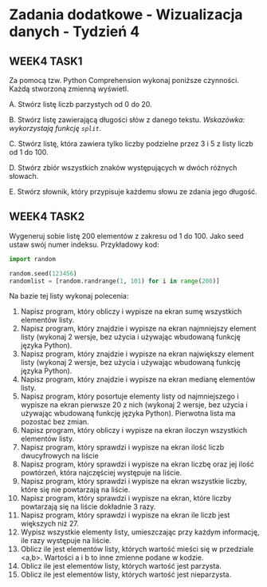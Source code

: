 Zadania dodatkowe - Wizualizacja danych - Tydzień 4
================

## WEEK4 TASK1

Za pomocą tzw. Python Comprehension wykonaj poniższe czynności. Każdą
stworzoną zmienną wyświetl.

A. Stwórz listę liczb parzystych od 0 do 20.

B. Stwórz listę zawierającą długości słów z danego tekstu. *Wskazówka:
wykorzystają funkcję `split`.*

C. Stwórz listę, która zawiera tylko liczby podzielne przez 3 i 5 z
listy liczb od 1 do 100.

D. Stwórz zbiór wszystkich znaków występujących w dwóch różnych słowach.

E. Stwórz słownik, który przypisuje każdemu słowu ze zdania jego
długość.

## WEEK4 TASK2

Wygeneruj sobie listę 200 elementów z zakresu od 1 do 100. Jako seed
ustaw swój numer indeksu. Przykładowy kod:

``` python
import random

random.seed(123456)
randomlist = [random.randrange(1, 101) for i in range(200)]
```

Na bazie tej listy wykonaj polecenia:

1.  Napisz program, który obliczy i wypisze na ekran sumę wszystkich
    elementów listy.
2.  Napisz program, który znajdzie i wypisze na ekran najmniejszy
    element listy (wykonaj 2 wersje, bez użycia i używając wbudowaną
    funkcję języka Python).
3.  Napisz program, który znajdzie i wypisze na ekran największy element
    listy (wykonaj 2 wersje, bez użycia i używając wbudowaną funkcję
    języka Python).
4.  Napisz program, który znajdzie i wypisze na ekran medianę elementów
    listy.
5.  Napisz program, który posortuje elementy listy od najmniejszego i
    wypisze na ekran pierwsze 20 z nich (wykonaj 2 wersje, bez użycia i
    używając wbudowaną funkcję języka Python). Pierwotna lista ma
    pozostać bez zmian.
6.  Napisz program, który obliczy i wypisze na ekran iloczyn wszystkich
    elementów listy.
7.  Napisz program, który sprawdzi i wypisze na ekran ilość liczb
    dwucyfrowych na liście
8.  Napisz program, który sprawdzi i wypisze na ekran liczbę oraz jej
    ilość powtórzeń, która najczęściej występuje na liście.
9.  Napisz program, który sprawdzi i wypisze na ekran wszystkie liczby,
    które się nie powtarzają na liście.
10. Napisz program, który sprawdzi i wypisze na ekran, które liczby
    powtarzają się na liście dokładnie 3 razy.
11. Napisz program, który sprawdzi i wypisze na ekran ile liczb jest
    większych niż 27.
12. Wypisz wszystkie elementy listy, umieszczając przy każdym
    informację, ile razy występuje na liście.
13. Oblicz ile jest elementów listy, których wartość mieści się w
    przedziale \<a,b\>. Wartości a i b to inne zmienne podane w kodzie.
14. Oblicz ile jest elementów listy, których wartość jest parzysta.
15. Oblicz ile jest elementów listy, których wartość jest nieparzysta.
